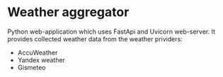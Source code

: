# Weather aggregator
Python web-application which uses FastApi and Uvicorn web-server. It provides collected weather data from the weather prividers:

- AccuWeather
- Yandex weather
- Gismeteo
